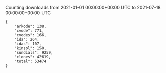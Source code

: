 
Counting downloads from 2021-01-01 00:00:00+00:00 UTC to 2021-07-18 00:00:00+00:00 UTC

```
{
    "arkode": 138,
    "cvode": 771,
    "cvodes": 166,
    "ida": 264,
    "idas": 107,
    "kinsol": 150,
    "sundials": 9259,
    "clones": 42619,
    "total": 53474
}
```
